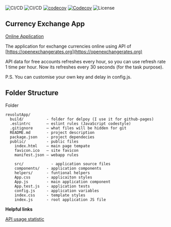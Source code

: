 ![CI/CD](https://github.com/ckomop0x/CurrencyExchangeApplication/workflows/CI/CD-Prod/badge.svg)
![CI/CD](https://github.com/ckomop0x/CurrencyExchangeApplication/workflows/CI/CD-Dev/badge.svg)
[![codecov](https://codecov.io/gh/ckomop0x/CurrencyExchangeApplication/branch/master/graph/badge.svg)](https://codecov.io/gh/ckomop0x/CurrencyExchangeApplication)
[![Codecov](https://img.shields.io/codecov/c/github/ckomop0x/CurrencyExchangeApplication)](https://codecov.io/gh/ckomop0x/CurrencyExchangeApplication)
![License](https://img.shields.io/github/license/ckomop0x/CurrencyExchangeApplication)

## Currency Exchange App

[Online Application](https://ckomop0x.github.io/CurrencyExchangeApplication)

The application for exchange currencies online using API of [https://openexchangerates.org](https://openexchangerates.org)

API data for free accounts refreshes every hour, so you can use refresh rate 1 time per hour. Now its refreshes every 30 seconds (for the task purpose).

P.S. You can customise your own key and delay in config.js.

## Folder Structure

Folder

```
revolutApp/
  build/          - folder for delpoy (I use it for github-pages)
  .eslintrc       – eslint rules (JavaScript codestyle)
  .gitignore      – what files will be hidden for git
  README.md       - project description
  package.json    - project dependecies
  public/         - public files
    index.html    – main page tempate
    favicon.ico   – site favicon
    manifest.json – webapp rules

	src/            - application source files
    components/   - application components
    helpers/      - funtional helpers
    App.css       - applicaiton styles
    App.js        - main application component
    App.test.js   - application tests
    config.js     - application variables
    index.css     - template styles
    index.js      - root application JS file
```

**Helpful links**

[API usage statistic](https://openexchangerates.org/account/usage)
